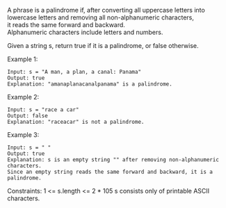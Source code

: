 
A phrase is a palindrome if, after converting all uppercase letters into lowercase letters and removing all non-alphanumeric characters,  
it reads the same forward and backward.  
Alphanumeric characters include letters and numbers.  

Given a string s, return true if it is a palindrome, or false otherwise.  

Example 1:
```
Input: s = "A man, a plan, a canal: Panama"
Output: true
Explanation: "amanaplanacanalpanama" is a palindrome.
```

Example 2:
```
Input: s = "race a car"
Output: false
Explanation: "raceacar" is not a palindrome.
```

Example 3:
```
Input: s = " "
Output: true
Explanation: s is an empty string "" after removing non-alphanumeric characters.
Since an empty string reads the same forward and backward, it is a palindrome.
```

Constraints:
1 <= s.length <= 2 * 105
s consists only of printable ASCII characters.
